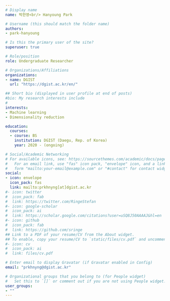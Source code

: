 ```yaml
---
# Display name
name: 박한영<br/> Hanyoung Park

# Username (this should match the folder name)
authors:
- park-hanyoung

# Is this the primary user of the site?
superuser: true

# Role/position
role: Undergraduate Researcher

# Organizations/Affiliations
organizations:
- name: DGIST
  url: "https://dgist.ac.kr/en/"

## Short bio (displayed in user profile at end of posts)
#bio: My research interests include 
#
interests:
- Machine learning
- Dimensionality reduction

education:
  courses:
  - course: BS
    institution: DGIST (Daegu, Rep. of Korea)
    year: 2020 - (ongoing)

# Social/Academic Networking
# For available icons, see: https://sourcethemes.com/academic/docs/page-builder/#icons
#   For an email link, use "fas" icon pack, "envelope" icon, and a link in the
#   form "mailto:your-email@example.com" or "#contact" for contact widget.
social:
- icon: envelope
  icon_pack: fas
  link: mailto:prkhnyng[at]dgist.ac.kr
#- icon: twitter
#  icon_pack: fab
#  link: https://twitter.com/RingeStefan
#- icon: google-scholar
#  icon_pack: ai
#  link: https://scholar.google.com/citations?user=uSQ8J50AAAAJ&hl=en
#- icon: github
#  icon_pack: fab
#  link: https://github.com/sringe
## Link to a PDF of your resume/CV from the About widget.
## To enable, copy your resume/CV to `static/files/cv.pdf` and uncomment the lines below.
#- icon: cv
#  icon_pack: ai
#  link: files/cv.pdf

# Enter email to display Gravatar (if Gravatar enabled in Config)
email: "prkhnyng@dgist.ac.kr"

# Organizational groups that you belong to (for People widget)
#   Set this to `[]` or comment out if you are not using People widget.
user_groups:
- ""
---
```



